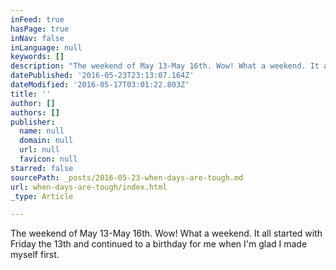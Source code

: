 ```yaml
---
inFeed: true
hasPage: true
inNav: false
inLanguage: null
keywords: []
description: "The weekend of May 13-May 16th. Wow! What a weekend. It all started with Friday the 13th and continued to a birthday for me when I'm glad I made myself first. "
datePublished: '2016-05-23T23:13:07.164Z'
dateModified: '2016-05-17T03:01:22.803Z'
title: ''
author: []
authors: []
publisher:
  name: null
  domain: null
  url: null
  favicon: null
starred: false
sourcePath: _posts/2016-05-23-when-days-are-tough.md
url: when-days-are-tough/index.html
_type: Article

---
```

The weekend of May 13-May 16th. Wow! What a weekend. It all started with Friday the 13th and continued to a birthday for me when I'm glad I made myself first.